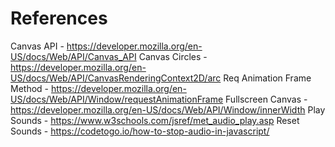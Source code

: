 # References

Canvas API - https://developer.mozilla.org/en-US/docs/Web/API/Canvas_API
Canvas Circles - https://developer.mozilla.org/en-US/docs/Web/API/CanvasRenderingContext2D/arc
Req Animation Frame Method - https://developer.mozilla.org/en-US/docs/Web/API/Window/requestAnimationFrame
Fullscreen Canvas - https://developer.mozilla.org/en-US/docs/Web/API/Window/innerWidth
Play Sounds - https://www.w3schools.com/jsref/met_audio_play.asp
Reset Sounds - https://codetogo.io/how-to-stop-audio-in-javascript/
